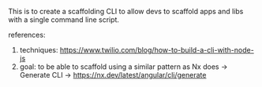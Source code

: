 This is to create a scaffolding CLI to allow devs to scaffold apps and libs with a single command line script.

references:

1. techniques: https://www.twilio.com/blog/how-to-build-a-cli-with-node-js
2. goal: to be able to scaffold using a similar pattern as Nx does -> Generate CLI ->
   https://nx.dev/latest/angular/cli/generate
